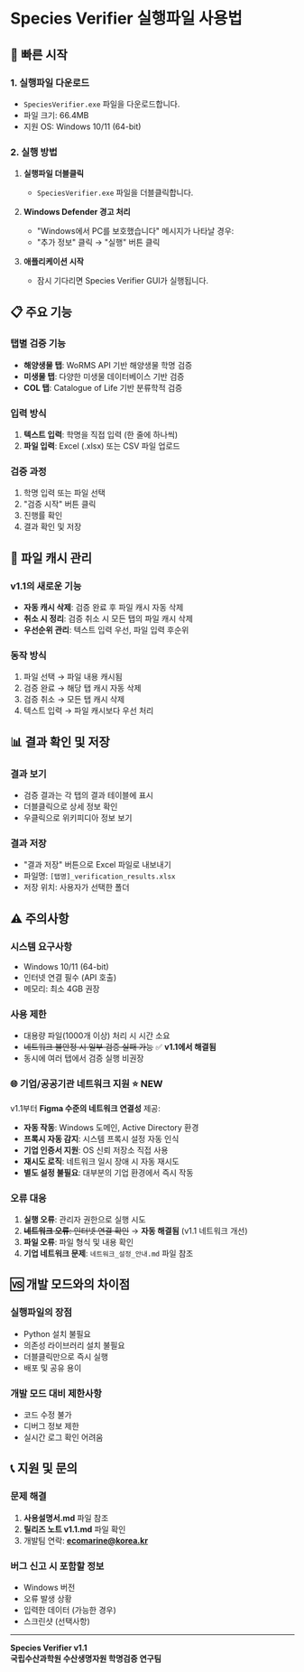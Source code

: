 # Species Verifier 실행파일 사용법

## 🚀 빠른 시작

### 1. 실행파일 다운로드
- `SpeciesVerifier.exe` 파일을 다운로드합니다.
- 파일 크기: 66.4MB
- 지원 OS: Windows 10/11 (64-bit)

### 2. 실행 방법
1. **실행파일 더블클릭**
   - `SpeciesVerifier.exe` 파일을 더블클릭합니다.
   
2. **Windows Defender 경고 처리**
   - "Windows에서 PC를 보호했습니다" 메시지가 나타날 경우:
   - "추가 정보" 클릭 → "실행" 버튼 클릭
   
3. **애플리케이션 시작**
   - 잠시 기다리면 Species Verifier GUI가 실행됩니다.

## 📋 주요 기능

### 탭별 검증 기능
- **해양생물 탭**: WoRMS API 기반 해양생물 학명 검증
- **미생물 탭**: 다양한 미생물 데이터베이스 기반 검증  
- **COL 탭**: Catalogue of Life 기반 분류학적 검증

### 입력 방식
1. **텍스트 입력**: 학명을 직접 입력 (한 줄에 하나씩)
2. **파일 입력**: Excel (.xlsx) 또는 CSV 파일 업로드

### 검증 과정
1. 학명 입력 또는 파일 선택
2. "검증 시작" 버튼 클릭
3. 진행률 확인
4. 결과 확인 및 저장

## 🔧 파일 캐시 관리

### v1.1의 새로운 기능
- **자동 캐시 삭제**: 검증 완료 후 파일 캐시 자동 삭제
- **취소 시 정리**: 검증 취소 시 모든 탭의 파일 캐시 삭제
- **우선순위 관리**: 텍스트 입력 우선, 파일 입력 후순위

### 동작 방식
1. 파일 선택 → 파일 내용 캐시됨
2. 검증 완료 → 해당 탭 캐시 자동 삭제
3. 검증 취소 → 모든 탭 캐시 삭제
4. 텍스트 입력 → 파일 캐시보다 우선 처리

## 📊 결과 확인 및 저장

### 결과 보기
- 검증 결과는 각 탭의 결과 테이블에 표시
- 더블클릭으로 상세 정보 확인
- 우클릭으로 위키피디아 정보 보기

### 결과 저장
- "결과 저장" 버튼으로 Excel 파일로 내보내기
- 파일명: `[탭명]_verification_results.xlsx`
- 저장 위치: 사용자가 선택한 폴더

## ⚠️ 주의사항

### 시스템 요구사항
- Windows 10/11 (64-bit)
- 인터넷 연결 필수 (API 호출)
- 메모리: 최소 4GB 권장

### 사용 제한
- 대용량 파일(1000개 이상) 처리 시 시간 소요
- ~~네트워크 불안정 시 일부 검증 실패 가능~~ ✅ **v1.1에서 해결됨**
- 동시에 여러 탭에서 검증 실행 비권장

### 🌐 기업/공공기관 네트워크 지원 ⭐ **NEW**
v1.1부터 **Figma 수준의 네트워크 연결성** 제공:
- **자동 작동**: Windows 도메인, Active Directory 환경
- **프록시 자동 감지**: 시스템 프록시 설정 자동 인식  
- **기업 인증서 지원**: OS 신뢰 저장소 직접 사용
- **재시도 로직**: 네트워크 일시 장애 시 자동 재시도
- **별도 설정 불필요**: 대부분의 기업 환경에서 즉시 작동

### 오류 대응
1. **실행 오류**: 관리자 권한으로 실행 시도
2. ~~**네트워크 오류**: 인터넷 연결 확인~~ → **자동 해결됨** (v1.1 네트워크 개선)
3. **파일 오류**: 파일 형식 및 내용 확인
4. **기업 네트워크 문제**: `네트워크_설정_안내.md` 파일 참조

## 🆚 개발 모드와의 차이점

### 실행파일의 장점
- Python 설치 불필요
- 의존성 라이브러리 설치 불필요
- 더블클릭만으로 즉시 실행
- 배포 및 공유 용이

### 개발 모드 대비 제한사항
- 코드 수정 불가
- 디버그 정보 제한
- 실시간 로그 확인 어려움

## 📞 지원 및 문의

### 문제 해결
1. **사용설명서.md** 파일 참조
2. **릴리즈 노트 v1.1.md** 파일 확인
3. 개발팀 연락: **ecomarine@korea.kr**

### 버그 신고 시 포함할 정보
- Windows 버전
- 오류 발생 상황
- 입력한 데이터 (가능한 경우)
- 스크린샷 (선택사항)

---
**Species Verifier v1.1**  
**국립수산과학원 수산생명자원 학명검증 연구팀** 